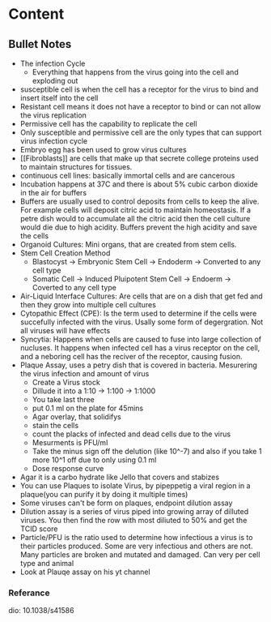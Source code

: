 # Content

## Bullet Notes

- The infection Cycle
  - Everything that happens from the virus going into the cell and exploding out
- susceptible cell is when the cell has a receptor for the virus to bind and insert itself into the cell
- Resistant cell means it does not have a receptor to bind or can not allow the virus replication
- Permissive cell has the capability to replicate the cell
- Only susceptible and permissive cell are the only types that can support virus infection cycle
- Embryo egg has been used to grow virus cultures
- [[Fibroblasts]] are cells that make up that secrete college proteins used to maintain structures for tissues.
- continuous cell lines: basically immortal cells and are cancerous
- Incubation happens at 37C and there is about 5% cubic carbon dioxide in the air for buffers
- Buffers are usually used to control deposits from cells to keep the alive. For example cells will deposit citric acid to maintain homeostasis. If a petre dish would to accumulate all the citric acid then the cell culture would die due to high acidity. Buffers prevent the high acidity and save the cells
- Organoid Cultures: Mini organs, that are created from stem cells.
- Stem Cell Creation Method
  - Blastocyst -> Embryonic Stem Cell -> Endoderm -> Converted to any cell type
  - Somatic Cell -> Induced Pluipotent Stem Cell -> Endoerm -> Coverted to any cell type
- Air-Liquid Interface Cultures: Are cells that are on a dish that get fed and then they grow into multiple cell cultures
- Cytopathic Effect (CPE): Is the term used to determine if the cells were succefully infected with the virus. Usally some form of degergration. Not all viruses will have effects
- Syncytia: Happens when cells are caused to fuse into large collection of nucluses. It happens when infected cell has a virus receptor on the cell, and a neboring cell has the reciver of the receptor, causing fusion.
- Plaque Assay, uses a petry dish that is covered in bacteria. Mesurering the virus infection and amount of virus
  - Create a Virus stock
  - Dillude it into a 1:10 -> 1:100 -> 1:1000
  - You take last three
  - put 0.1 ml on the plate for 45mins
  - Agar overlay, that solidifys
  - stain the cells
  - count the placks of infected and dead cells due to the virus
  - Mesurments is PFU/ml
  - Take the minus sign off the delution (like 10^-7) and also if you take 1 more 10^1 off due to only using 0.1 ml
  - Dose response curve
- Agar it is a carbo hydrate like Jello that covers and stabizes
- You can use Plaques to isolate Virus, by pipeppetig a viral region in a plaque(you can purify it by doing it multiple times)
- Some viruses can't be form on plaques, endpoint dilution assay
- Dilution assay is a series of virus piped into growing array of dilluted viruses. You then find the row with most diliuted to 50% and get the TCID score
- Particle/PFU is the ratio used to determine how infectious a virus is to their particles produced. Some are very infectious and others are not. Many particles are broken and mutated and damaged. Can very per cell type and animal
- Look at Plauqe assay on his yt channel

### Referance

dio: 10.1038/s41586

